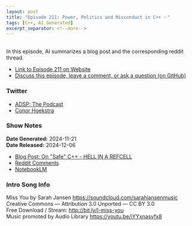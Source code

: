```yaml
---
layout: post
title: "Episode 211: Power, Politics and Misconduct in C++ ✨"
tags: [C++, AI Generated]
excerpt_separator: <!--more-->
---
```



<br>In this episode, AI summarizes a blog post and the corresponding reddit thread.

<!--more-->

* [Link to Episode 211 on Website](https://adspthepodcast.com/2024/12/06/Episode-211.html)
* [Discuss this episode, leave a comment, or ask a question (on GitHub)](https://github.com/codereport/adsp2/discussions/110)

### Twitter
 
* [ADSP: The Podcast](https://twitter.com/adspthepodcast)
* [Conor Hoekstra](https://twitter.com/code_report)

### Show Notes

**Date Generated:** 2024-11-21 <br>
**Date Released:** 2024-12-06

* [Blog Post: On "Safe" C++ - HELL IN A REFCELL](https://izzys.casa/2024/11/on-safe-cxx/)
* [Reddit Comments](https://old.reddit.com/r/cpp/comments/1guzvuu/on_safe_c/?limit=500)
* [NotebookLM](https://notebooklm.google/)

### Intro Song Info
 
Miss You by Sarah Jansen https://soundcloud.com/sarahjansenmusic<br>
Creative Commons — Attribution 3.0 Unported — CC BY 3.0<br>
Free Download / Stream: http://bit.ly/l-miss-you<br>
Music promoted by Audio Library https://youtu.be/iYYxnasvfx8<br>
